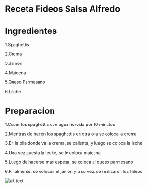 # Receta Fideos Salsa Alfredo
# Ingredientes

1.Spaghettis

2.Crema

3.Jamon

4.Maicena

5.Queso Parmesano

6.Leche

# Preparacion

1.Cocer los spaghettis con agua hervida por 10 minutos

2.Mientras de hacen los spaghettis en otra olla se coloca la crema

3.En la olla donde va la crema, se calienta, y luego se coloca la leche

4.Una vez puesta la leche, se le coloca maicena

5.Luego de hacerse mas espesa, se coloca el queso parmesano

6.Finalmente, se colocan el jamon y a su vez, se realizaron los fideos

![alt text](fideos.webp)
